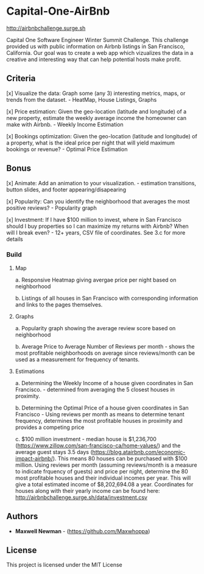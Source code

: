 # Capital-One-AirBnb
http://airbnbchallenge.surge.sh

Capital One Software Engineer Winter Summit Challenge. This challenge provided us with public information on Airbnb listings in San Francisco, California. Our goal was to create a web app which vizualizes the data in a creative and interesting way that can help potential hosts make profit.

## Criteria

[x] Visualize the data: Graph some (any 3) interesting metrics, maps, or trends from the dataset. - HeatMap, House Listings, Graphs

[x] Price estimation: Given the geo-location (latitude and longitude) of a new property, estimate the weekly average income the homeowner can make with Airbnb. - Weekly Income Estimation

[x] Bookings optimization: Given the geo-location (latitude and longitude) of a property, what is the ideal price per night that will yield maximum bookings or revenue? - Optimal Price Estimation

## Bonus

[x] Animate: Add an animation to your visualization. - estimation transitions, button slides, and footer appearing/disapearing

[x] Popularity: Can you identify the neighborhood that averages the most positive reviews? - Popularity graph

[x] Investment: If I have $100 million to invest, where in San Francisco should I buy properties so I can maximize my returns with Airbnb? When will I break even? - 12+ years, CSV file of coordinates. See 3.c for more details

### Build

1. Map

	a. Responsive Heatmap giving avergae price per night based on neighborhood

	b. Listings of all houses in San Francisco with corresponding information and links to the pages themselves.

2. Graphs

	a. Popularity graph showing the average review score based on neighborhood

	b. Average Price to Average Number of Reviews per month - shows the most profitable neighborhoods on average since reviews/month can be used as a measurement for frequency of tenants.

3. Estimations

	a. Determining the Weekly Income of a house given coordinates in San Francisco. - determined from averaging the 5 closest houses in proximity.

	b. Determining the Optimal Price of a house given coordinates in San Francisco - Using reviews per month as means to determine tenant frequency, determines the most profitable houses in proximity and provides a competing price 

	c. $100 million investment - median house is $1,236,700 (https://www.zillow.com/san-francisco-ca/home-values/) and the average guest stays 3.5 days (https://blog.atairbnb.com/economic-impact-airbnb/). This means 80 houses can be purchased with $100 million. Using reviews per month (assuming reviews/month is a measure to indicate frquency of guests) and price per night, determine the 80 most profitable houses and their individual incomes per year. This will give a total estimated income of $8,202,694.08 a year. Coordinates for houses along with their yearly income can be found here: http://airbnbchallenge.surge.sh/data/investment.csv

## Authors

* **Maxwell Newman** - (https://github.com/Maxwhoppa)

## License

This project is licensed under the MIT License

